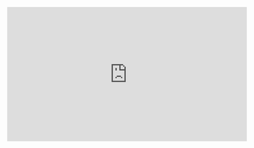 <iframe width="560" height="315" src="https://www.youtube.com/embed/eYj6h-O6Jxw?si=-IsrG_qpU9B02DZl" title="YouTube video player" frameborder="0" allow="accelerometer; autoplay; clipboard-write; encrypted-media; gyroscope; picture-in-picture; web-share" referrerpolicy="strict-origin-when-cross-origin" allowfullscreen></iframe>

